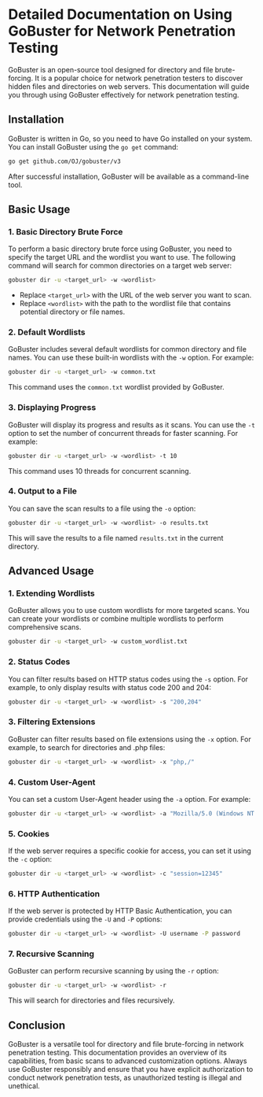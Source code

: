 # Detailed Documentation on Using GoBuster for Network Penetration Testing

GoBuster is an open-source tool designed for directory and file brute-forcing. It is a popular choice for network penetration testers to discover hidden files and directories on web servers. This documentation will guide you through using GoBuster effectively for network penetration testing.

## Installation

GoBuster is written in Go, so you need to have Go installed on your system. You can install GoBuster using the `go get` command:

```bash
go get github.com/OJ/gobuster/v3
```

After successful installation, GoBuster will be available as a command-line tool.

## Basic Usage

### 1. Basic Directory Brute Force

To perform a basic directory brute force using GoBuster, you need to specify the target URL and the wordlist you want to use. The following command will search for common directories on a target web server:

```bash
gobuster dir -u <target_url> -w <wordlist>
```

- Replace `<target_url>` with the URL of the web server you want to scan.
- Replace `<wordlist>` with the path to the wordlist file that contains potential directory or file names.

### 2. Default Wordlists

GoBuster includes several default wordlists for common directory and file names. You can use these built-in wordlists with the `-w` option. For example:

```bash
gobuster dir -u <target_url> -w common.txt
```

This command uses the `common.txt` wordlist provided by GoBuster.

### 3. Displaying Progress

GoBuster will display its progress and results as it scans. You can use the `-t` option to set the number of concurrent threads for faster scanning. For example:

```bash
gobuster dir -u <target_url> -w <wordlist> -t 10
```

This command uses 10 threads for concurrent scanning.

### 4. Output to a File

You can save the scan results to a file using the `-o` option:

```bash
gobuster dir -u <target_url> -w <wordlist> -o results.txt
```

This will save the results to a file named `results.txt` in the current directory.

## Advanced Usage

### 1. Extending Wordlists

GoBuster allows you to use custom wordlists for more targeted scans. You can create your wordlists or combine multiple wordlists to perform comprehensive scans.

```bash
gobuster dir -u <target_url> -w custom_wordlist.txt
```

### 2. Status Codes

You can filter results based on HTTP status codes using the `-s` option. For example, to only display results with status code 200 and 204:

```bash
gobuster dir -u <target_url> -w <wordlist> -s "200,204"
```

### 3. Filtering Extensions

GoBuster can filter results based on file extensions using the `-x` option. For example, to search for directories and .php files:

```bash
gobuster dir -u <target_url> -w <wordlist> -x "php,/"
```

### 4. Custom User-Agent

You can set a custom User-Agent header using the `-a` option. For example:

```bash
gobuster dir -u <target_url> -w <wordlist> -a "Mozilla/5.0 (Windows NT 10.0; Win64)"
```

### 5. Cookies

If the web server requires a specific cookie for access, you can set it using the `-c` option:

```bash
gobuster dir -u <target_url> -w <wordlist> -c "session=12345"
```

### 6. HTTP Authentication

If the web server is protected by HTTP Basic Authentication, you can provide credentials using the `-U` and `-P` options:

```bash
gobuster dir -u <target_url> -w <wordlist> -U username -P password
```

### 7. Recursive Scanning

GoBuster can perform recursive scanning by using the `-r` option:

```bash
gobuster dir -u <target_url> -w <wordlist> -r
```

This will search for directories and files recursively.

## Conclusion

GoBuster is a versatile tool for directory and file brute-forcing in network penetration testing. This documentation provides an overview of its capabilities, from basic scans to advanced customization options. Always use GoBuster responsibly and ensure that you have explicit authorization to conduct network penetration tests, as unauthorized testing is illegal and unethical.
